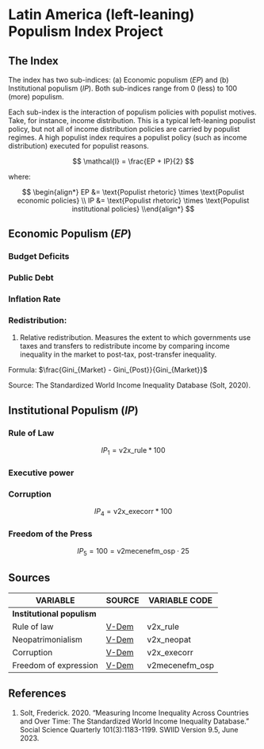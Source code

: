 # Latin America (left-leaning) Populism Index Project

## The Index

The index has two sub-indices: (a) Economic populism $(EP)$ and (b) Institutional populism $(IP)$. Both sub-indices range from 0 (less) to 100 (more) populism.

Each sub-index is the interaction of populism policies with populist motives. Take, for instance, income distribution. This is a typical left-leaning populist policy, but not all of income distribution policies are carried by populist regimes. A high populist index requires a populist policy (such as income distribution) executed for populist reasons.

$$
\mathcal{I} = \frac{EP + IP}{2}
$$

where:

$$
\begin{align*}
EP &= \text{Populist rhetoric} \times \text{Populist economic policies} \\
IP &= \text{Populist rhetoric} \times \text{Populist institutional policies}
\\end{align*}
$$

## Economic Populism $(EP$)

### Budget Deficits

### Public Debt

### Inflation Rate

### Redistribution:

1) Relative redistribution. Measures the extent to which governments use taxes and transfers to redistribute income by comparing income inequality in the market to post-tax, post-transfer inequality.

Formula: $\frac{Gini_{Market} - Gini_{Post}}{Gini_{Market}}$

Source: The Standardized World Income Inequality Database (Solt, 2020). 

## Institutional Populism $(IP)$

### Rule of Law

$$
IP_1 = \text{v2x_rule} * 100
$$

<!--
V-Dem rule of law components:
1. Compliance with high court                    - v2juhccomp
2. Complance with judiciary                      - v2jucomp
3. High court independence                       - v2juhcind
4. Lower court independence                      - v2juncind
5. Transparent laws with predictable enforcement - v2cltrnslw
6. Access to justice for men                     - v2clacjstm
7. Access to justice for women                   - v2clacjstw
8. Judicial accountability                       - v2juaccnt
9. Judicial corruption decision                  - v2jucorrde
10. Public sector corrupt exchanges              - v2xcrptps
11. Public sector theft                          - v2xthftps
12. Executive bribery and corrupt exchanges      - v2exbribe
13. Executive embezzlement and theft             - v2exembez

-->

### Executive power

<!--
V-Dem neopatrimonialism components:
1. Vote buyins - v2elvotbuy
2. Particularistic vs public goods                    - v2dlencmps
3. Party linkages                                     - v2psprlnks
4. Executive respects constitution                    - v2exrescon
5. Executive oversight                                - v2lgotovst
6. Legislature controls resources                     - v2lgfunds
7. Legislature investigates the executive in practice - v2lginvstp
8. High court independence                            - V2juhcind
9. Low court independence                             - v2juhcind
10. Compliance with high court                        - v2juhccomp
11. Compliance with judiciary                         - v2jucomp
12. Electoral managemente body autonomy               - v2elembaut
13. Executive embezzlement and theft                  - v2exembez
14. Executive bribes and corrput charges              - v2exbribe
15. Legislative corruption                            - v2lgcrrpt
16. Judicial corruption                               - v2jucorrde
-->

### Corruption

$$
IP_4 = \text{v2x_execorr} * 100
$$

<!--
V-Dem executive corruption components:
1. Executive bribery      - v2exbribe
2. Executive embezzelment - v2xembez
-->

### Freedom of the Press

$$
IP_5 = 100 = \text{v2mecenefm_osp} \cdot 25
$$

## Sources

| VARIABLE                   | SOURCE        | VARIABLE CODE  |
| -------------------------- | ------------  | -------------- |
| **Institutional populism** |               |                |
| Rule of law                | [V-Dem][VDEM] | v2x_rule       |
| Neopatrimonialism          | [V-Dem][VDEM] | v2x_neopat     |
| Corruption                 | [V-Dem][VDEM] | v2x_execorr    |
| Freedom of expression      | [V-Dem][VDEM] | v2mecenefm_osp |



## References 
1. Solt, Frederick. 2020. “Measuring Income Inequality Across Countries and Over Time: The Standardized World Income Inequality Database.” Social Science Quarterly 101(3):1183-1199. SWIID Version 9.5, June 2023.



<!-- HYPERLINKS -->

[VDEM]: <https://www.v-dem.net/data/the-v-dem-dataset/>

